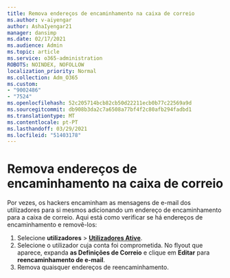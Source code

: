 ```yaml
---
title: Remova endereços de encaminhamento na caixa de correio
ms.author: v-aiyengar
author: AshaIyengar21
manager: dansimp
ms.date: 02/17/2021
ms.audience: Admin
ms.topic: article
ms.service: o365-administration
ROBOTS: NOINDEX, NOFOLLOW
localization_priority: Normal
ms.collection: Adm_O365
ms.custom:
- "9002486"
- "7524"
ms.openlocfilehash: 52c205714bcb82cb50d22211ecb0b77c22569a9d
ms.sourcegitcommit: db908b3da2c7a6508a77bf4f2c80afb294fadbd1
ms.translationtype: MT
ms.contentlocale: pt-PT
ms.lasthandoff: 03/29/2021
ms.locfileid: "51403178"
---
```

# <a name="remove-forwarding-addresses-on-the-mailbox"></a>Remova endereços de encaminhamento na caixa de correio

Por vezes, os hackers encaminham as mensagens de e-mail dos utilizadores para si mesmos adicionando um endereço de encaminhamento para a caixa de correio. Aqui está como verificar se há endereços de encaminhamento e removê-los:

1. Selecione **utilizadores**  >  **[Utilizadores Ative](https://go.microsoft.com/fwlink/p/?linkid=834822)**.
1. Selecione o utilizador cuja conta foi comprometida. No flyout que aparece, expanda **as Definições de Correio** e clique em **Editar** para **reencaminhamento de e-mail**.
1. Remova quaisquer endereços de reencaminhamento.
